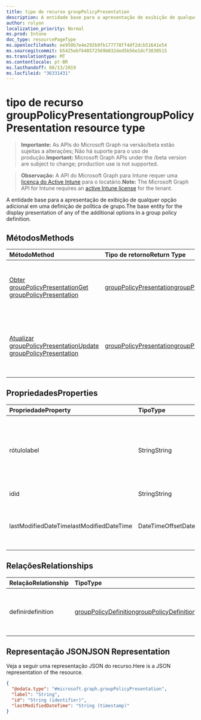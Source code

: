 ```yaml
---
title: tipo de recurso groupPolicyPresentation
description: A entidade base para a apresentação de exibição de qualquer opção adicional em uma definição de política de grupo.
author: rolyon
localization_priority: Normal
ms.prod: Intune
doc_type: resourcePageType
ms.openlocfilehash: ee950b7e4e292b9fb177778ff4df2dcb51641e54
ms.sourcegitcommit: b5425ebf648572569b032ded5b56e1dcf3830515
ms.translationtype: MT
ms.contentlocale: pt-BR
ms.lasthandoff: 08/13/2019
ms.locfileid: "36331431"
---
```

# <a name="grouppolicypresentation-resource-type"></a><span data-ttu-id="a925b-103">tipo de recurso groupPolicyPresentation</span><span class="sxs-lookup"><span data-stu-id="a925b-103">groupPolicyPresentation resource type</span></span>

> <span data-ttu-id="a925b-104">**Importante:** As APIs do Microsoft Graph na versão/beta estão sujeitas a alterações; Não há suporte para o uso de produção.</span><span class="sxs-lookup"><span data-stu-id="a925b-104">**Important:** Microsoft Graph APIs under the /beta version are subject to change; production use is not supported.</span></span>

> <span data-ttu-id="a925b-105">**Observação:** A API do Microsoft Graph para Intune requer uma [licença do Active Intune](https://go.microsoft.com/fwlink/?linkid=839381) para o locatário.</span><span class="sxs-lookup"><span data-stu-id="a925b-105">**Note:** The Microsoft Graph API for Intune requires an [active Intune license](https://go.microsoft.com/fwlink/?linkid=839381) for the tenant.</span></span>

<span data-ttu-id="a925b-106">A entidade base para a apresentação de exibição de qualquer opção adicional em uma definição de política de grupo.</span><span class="sxs-lookup"><span data-stu-id="a925b-106">The base entity for the display presentation of any of the additional options in a group policy definition.</span></span>

## <a name="methods"></a><span data-ttu-id="a925b-107">Métodos</span><span class="sxs-lookup"><span data-stu-id="a925b-107">Methods</span></span>
|<span data-ttu-id="a925b-108">Método</span><span class="sxs-lookup"><span data-stu-id="a925b-108">Method</span></span>|<span data-ttu-id="a925b-109">Tipo de retorno</span><span class="sxs-lookup"><span data-stu-id="a925b-109">Return Type</span></span>|<span data-ttu-id="a925b-110">Descrição</span><span class="sxs-lookup"><span data-stu-id="a925b-110">Description</span></span>|
|:---|:---|:---|
|[<span data-ttu-id="a925b-111">Obter groupPolicyPresentation</span><span class="sxs-lookup"><span data-stu-id="a925b-111">Get groupPolicyPresentation</span></span>](../api/intune-grouppolicy-grouppolicypresentation-get.md)|[<span data-ttu-id="a925b-112">groupPolicyPresentation</span><span class="sxs-lookup"><span data-stu-id="a925b-112">groupPolicyPresentation</span></span>](../resources/intune-grouppolicy-grouppolicypresentation.md)|<span data-ttu-id="a925b-113">Leia as propriedades e as relações do objeto [groupPolicyPresentation](../resources/intune-grouppolicy-grouppolicypresentation.md) .</span><span class="sxs-lookup"><span data-stu-id="a925b-113">Read properties and relationships of the [groupPolicyPresentation](../resources/intune-grouppolicy-grouppolicypresentation.md) object.</span></span>|
|[<span data-ttu-id="a925b-114">Atualizar groupPolicyPresentation</span><span class="sxs-lookup"><span data-stu-id="a925b-114">Update groupPolicyPresentation</span></span>](../api/intune-grouppolicy-grouppolicypresentation-update.md)|[<span data-ttu-id="a925b-115">groupPolicyPresentation</span><span class="sxs-lookup"><span data-stu-id="a925b-115">groupPolicyPresentation</span></span>](../resources/intune-grouppolicy-grouppolicypresentation.md)|<span data-ttu-id="a925b-116">Atualiza as propriedades de um objeto [groupPolicyPresentation](../resources/intune-grouppolicy-grouppolicypresentation.md) .</span><span class="sxs-lookup"><span data-stu-id="a925b-116">Update the properties of a [groupPolicyPresentation](../resources/intune-grouppolicy-grouppolicypresentation.md) object.</span></span>|

## <a name="properties"></a><span data-ttu-id="a925b-117">Propriedades</span><span class="sxs-lookup"><span data-stu-id="a925b-117">Properties</span></span>
|<span data-ttu-id="a925b-118">Propriedade</span><span class="sxs-lookup"><span data-stu-id="a925b-118">Property</span></span>|<span data-ttu-id="a925b-119">Tipo</span><span class="sxs-lookup"><span data-stu-id="a925b-119">Type</span></span>|<span data-ttu-id="a925b-120">Descrição</span><span class="sxs-lookup"><span data-stu-id="a925b-120">Description</span></span>|
|:---|:---|:---|
|<span data-ttu-id="a925b-121">rótulo</span><span class="sxs-lookup"><span data-stu-id="a925b-121">label</span></span>|<span data-ttu-id="a925b-122">String</span><span class="sxs-lookup"><span data-stu-id="a925b-122">String</span></span>|<span data-ttu-id="a925b-123">Rótulo de texto localizado para qualquer entidade de apresentação.</span><span class="sxs-lookup"><span data-stu-id="a925b-123">Localized text label for any presentation entity.</span></span> <span data-ttu-id="a925b-124">O valor padrão é vazio.</span><span class="sxs-lookup"><span data-stu-id="a925b-124">The default value is empty.</span></span>|
|<span data-ttu-id="a925b-125">id</span><span class="sxs-lookup"><span data-stu-id="a925b-125">id</span></span>|<span data-ttu-id="a925b-126">String</span><span class="sxs-lookup"><span data-stu-id="a925b-126">String</span></span>|<span data-ttu-id="a925b-127">Chave da entidade.</span><span class="sxs-lookup"><span data-stu-id="a925b-127">Key of the entity.</span></span>|
|<span data-ttu-id="a925b-128">lastModifiedDateTime</span><span class="sxs-lookup"><span data-stu-id="a925b-128">lastModifiedDateTime</span></span>|<span data-ttu-id="a925b-129">DateTimeOffset</span><span class="sxs-lookup"><span data-stu-id="a925b-129">DateTimeOffset</span></span>|<span data-ttu-id="a925b-130">A data e a hora em que a entidade foi modificada pela última vez.</span><span class="sxs-lookup"><span data-stu-id="a925b-130">The date and time the entity was last modified.</span></span>|

## <a name="relationships"></a><span data-ttu-id="a925b-131">Relações</span><span class="sxs-lookup"><span data-stu-id="a925b-131">Relationships</span></span>
|<span data-ttu-id="a925b-132">Relação</span><span class="sxs-lookup"><span data-stu-id="a925b-132">Relationship</span></span>|<span data-ttu-id="a925b-133">Tipo</span><span class="sxs-lookup"><span data-stu-id="a925b-133">Type</span></span>|<span data-ttu-id="a925b-134">Descrição</span><span class="sxs-lookup"><span data-stu-id="a925b-134">Description</span></span>|
|:---|:---|:---|
|<span data-ttu-id="a925b-135">definir</span><span class="sxs-lookup"><span data-stu-id="a925b-135">definition</span></span>|[<span data-ttu-id="a925b-136">groupPolicyDefinition</span><span class="sxs-lookup"><span data-stu-id="a925b-136">groupPolicyDefinition</span></span>](../resources/intune-grouppolicy-grouppolicydefinition.md)|<span data-ttu-id="a925b-137">A definição de política de grupo associada à apresentação.</span><span class="sxs-lookup"><span data-stu-id="a925b-137">The group policy definition associated with the presentation.</span></span>|

## <a name="json-representation"></a><span data-ttu-id="a925b-138">Representação JSON</span><span class="sxs-lookup"><span data-stu-id="a925b-138">JSON Representation</span></span>
<span data-ttu-id="a925b-139">Veja a seguir uma representação JSON do recurso.</span><span class="sxs-lookup"><span data-stu-id="a925b-139">Here is a JSON representation of the resource.</span></span>
<!-- {
  "blockType": "resource",
  "keyProperty": "id",
  "@odata.type": "microsoft.graph.groupPolicyPresentation"
}
-->
``` json
{
  "@odata.type": "#microsoft.graph.groupPolicyPresentation",
  "label": "String",
  "id": "String (identifier)",
  "lastModifiedDateTime": "String (timestamp)"
}
```



